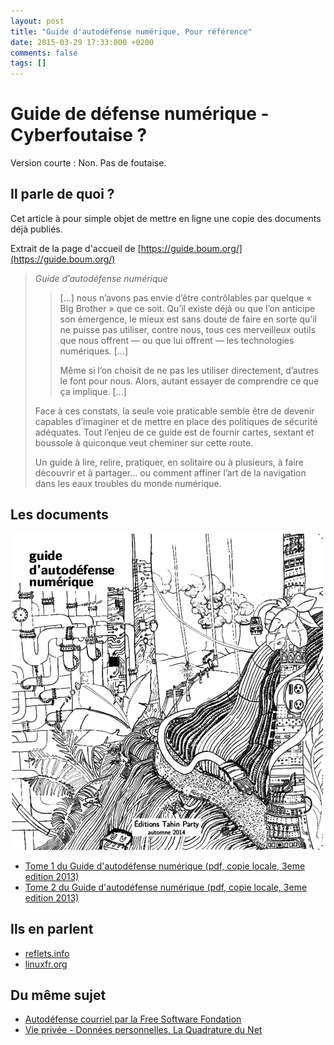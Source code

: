 ```yaml
---
layout: post
title: "Guide d'autodéfense numérique, Pour référence"
date: 2015-03-29 17:33:000 +0200
comments: false
tags: []
---
```


# Guide de défense numérique - Cyberfoutaise ?

Version courte : Non. Pas de foutaise.

## Il parle de quoi ?

Cet article à pour simple objet de mettre en ligne une copie des documents déjà publiés.

Extrait de la page d'accueil de [https://guide.boum.org/](https://guide.boum.org/)

>
> _*Guide d’autodéfense numérique*_
>
>> […] nous n’avons pas envie d’être contrôlables par quelque « Big Brother » que ce soit.
>> Qu’il existe déjà ou que l’on anticipe son émergence, le mieux est sans doute de faire en sorte qu’il ne puisse pas utiliser, contre nous, tous ces merveilleux outils que nous offrent — ou que lui offrent — les technologies numériques. […]
>> 
>> Même si l’on choisit de ne pas les utiliser directement, d’autres le font pour nous. Alors, autant essayer de comprendre ce que ça implique. […]
> 
> Face à ces constats, la seule voie praticable semble être de devenir capables d’imaginer et de mettre en place des politiques de sécurité adéquates.
> Tout l’enjeu de ce guide est de fournir cartes, sextant et boussole à quiconque veut cheminer sur cette route.
> 
> Un guide à lire, relire, pratiquer, en solitaire ou à plusieurs, à faire découvrir et à partager… ou comment affiner l’art de la navigation dans les eaux troubles du monde numérique.

## Les documents

![couverture du guide](/assets/files/2015/03/guide-couverture.png)

* [Tome 1 du Guide d'autodéfense numérique (pdf, copie locale, 3eme edition 2013)](/assets/files/2015/03/guide-tome1-a4-20140828.pdf)
* [Tome 2 du Guide d'autodéfense numérique (pdf, copie locale, 3eme edition 2013)](/assets/files/2015/03/guide-tome2-a4-20140828.pdf)

## Ils en parlent

* [reflets.info](http://reflets.info/un-guide-dautodefense-numerique-indispensable/)
* [linuxfr.org](http://linuxfr.org/news/parution-du-second-tome-du-guide-d-autodefense-numerique)

## Du même sujet

* [Autodéfense courriel par la Free Software Fondation](https://emailselfdefense.fsf.org/fr/)
* [Vie privée - Données personnelles, La Quadrature du Net](https://laquadrature.net/fr/vie_privee/)
